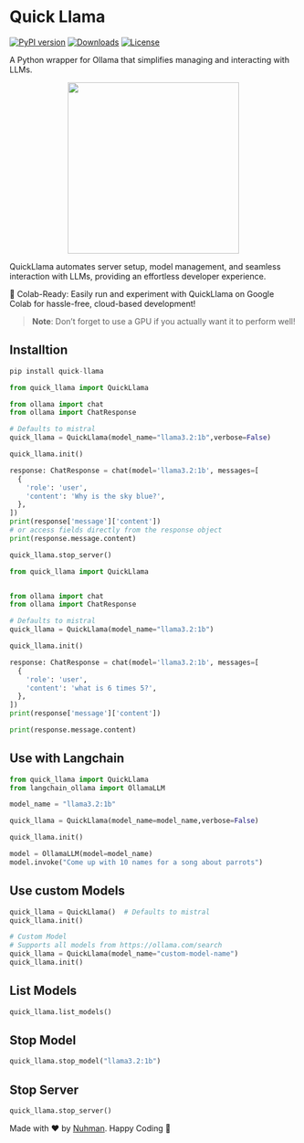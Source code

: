 # Quick Llama

[![PyPI version](https://badge.fury.io/py/quick-llama.svg?icon=si%3Apython)](https://badge.fury.io/py/quick-llama)
[![Downloads](https://pepy.tech/badge/quick-llama)](https://pepy.tech/project/quick-llama)
[![License](https://img.shields.io/badge/license-MIT-blue.svg)](https://opensource.org/licenses/MIT)

A Python wrapper for Ollama that simplifies managing and interacting with LLMs.

<p align="center">
  <img src="https://raw.githubusercontent.com/nuhmanpk/quick-llama/main/images/llama-image.webp" width="300" height="300" />
</p>

QuickLlama automates server setup, model management, and seamless interaction with LLMs, providing an effortless developer experience.

🚀 Colab-Ready: Easily run and experiment with QuickLlama on Google Colab for hassle-free, cloud-based development!

> **Note**: Don’t forget to use a GPU if you actually want it to perform well!

## Installtion

```py
pip install quick-llama
```

```py
from quick_llama import QuickLlama

from ollama import chat
from ollama import ChatResponse

# Defaults to mistral
quick_llama = QuickLlama(model_name="llama3.2:1b",verbose=False)

quick_llama.init()

response: ChatResponse = chat(model='llama3.2:1b', messages=[
  {
    'role': 'user',
    'content': 'Why is the sky blue?',
  },
])
print(response['message']['content'])
# or access fields directly from the response object
print(response.message.content)

quick_llama.stop_server()

```

```py
from quick_llama import QuickLlama


from ollama import chat
from ollama import ChatResponse

# Defaults to mistral
quick_llama = QuickLlama(model_name="llama3.2:1b")

quick_llama.init()

response: ChatResponse = chat(model='llama3.2:1b', messages=[
  {
    'role': 'user',
    'content': 'what is 6 times 5?',
  },
])
print(response['message']['content'])

print(response.message.content)
```

## Use with Langchain 

```py
from quick_llama import QuickLlama
from langchain_ollama import OllamaLLM

model_name = "llama3.2:1b"

quick_llama = QuickLlama(model_name=model_name,verbose=False)

quick_llama.init()

model = OllamaLLM(model=model_name)
model.invoke("Come up with 10 names for a song about parrots")
```

## Use custom Models

```py
quick_llama = QuickLlama()  # Defaults to mistral
quick_llama.init()

# Custom Model
# Supports all models from https://ollama.com/search
quick_llama = QuickLlama(model_name="custom-model-name")
quick_llama.init()
```
## List Models

```py
quick_llama.list_models()
```

## Stop Model
```py
quick_llama.stop_model("llama3.2:1b")
```
## Stop Server

```py
quick_llama.stop_server()
```


Made with ❤️ by [Nuhman](https://github.com/nuhmanpk). Happy Coding 🚀
